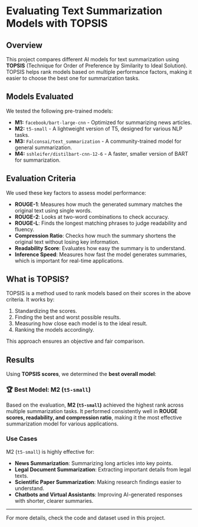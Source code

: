 # Evaluating Text Summarization Models with TOPSIS

## Overview
This project compares different AI models for text summarization using **TOPSIS** (Technique for Order of Preference by Similarity to Ideal Solution). TOPSIS helps rank models based on multiple performance factors, making it easier to choose the best one for summarization tasks.

## Models Evaluated
We tested the following pre-trained models:
- **M1:** `facebook/bart-large-cnn` - Optimized for summarizing news articles.
- **M2:** `t5-small` - A lightweight version of T5, designed for various NLP tasks.
- **M3:** `Falconsai/text_summarization` - A community-trained model for general summarization.
- **M4:** `sshleifer/distilbart-cnn-12-6` - A faster, smaller version of BART for summarization.

## Evaluation Criteria
We used these key factors to assess model performance:
- **ROUGE-1**: Measures how much the generated summary matches the original text using single words.
- **ROUGE-2**: Looks at two-word combinations to check accuracy.
- **ROUGE-L**: Finds the longest matching phrases to judge readability and fluency.
- **Compression Ratio**: Checks how much the summary shortens the original text without losing key information.
- **Readability Score**: Evaluates how easy the summary is to understand.
- **Inference Speed**: Measures how fast the model generates summaries, which is important for real-time applications.

## What is TOPSIS?
TOPSIS is a method used to rank models based on their scores in the above criteria. It works by:
1. Standardizing the scores.
2. Finding the best and worst possible results.
3. Measuring how close each model is to the ideal result.
4. Ranking the models accordingly.

This approach ensures an objective and fair comparison.

## Results
Using **TOPSIS scores**, we determined the **best overall model**:

### **🏆 Best Model: M2 (`t5-small`)**
Based on the evaluation, **M2 (`t5-small`)** achieved the highest rank across multiple summarization tasks. It performed consistently well in **ROUGE scores, readability, and compression ratio**, making it the most effective summarization model for various applications.

### **Use Cases**
M2 (`t5-small`) is highly effective for:
- **News Summarization**: Summarizing long articles into key points.
- **Legal Document Summarization**: Extracting important details from legal texts.
- **Scientific Paper Summarization**: Making research findings easier to understand.
- **Chatbots and Virtual Assistants**: Improving AI-generated responses with shorter, clearer summaries.

---
For more details, check the code and dataset used in this project.

